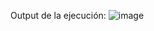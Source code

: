 Output de la ejecución:
![image](https://github.com/user-attachments/assets/935b9cd3-0ace-49fa-b74f-01a2aba9c429)
